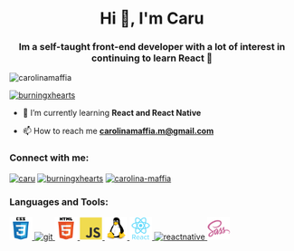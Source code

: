 <h1 align="center">Hi 👋, I'm Caru</h1>
<h3 align="center">Im a self-taught front-end developer with a lot of interest in continuing to learn React 💖</h3>

<p align="left"> <img src="https://komarev.com/ghpvc/?username=carolinamaffia&label=Profile%20views&color=0e75b6&style=flat" alt="carolinamaffia" /> </p>

<p align="left"> <a href="https://twitter.com/burningxhearts" target="blank"><img src="https://img.shields.io/twitter/follow/burningxhearts?logo=twitter&style=for-the-badge" alt="burningxhearts" /></a> </p>

- 🌱 I’m currently learning **React and React Native**

- 📫 How to reach me **carolinamaffia.m@gmail.com**

<h3 align="left">Connect with me:</h3>
<p align="left">
<a href="https://codepen.io/caru" target="blank"><img align="center" src="https://cdn.jsdelivr.net/npm/simple-icons@3.0.1/icons/codepen.svg" alt="caru" height="30" width="40" /></a>
<a href="https://twitter.com/burningxhearts" target="blank"><img align="center" src="https://cdn.jsdelivr.net/npm/simple-icons@3.0.1/icons/twitter.svg" alt="burningxhearts" height="30" width="40" /></a>
<a href="https://linkedin.com/in/carolina-maffia" target="blank"><img align="center" src="https://cdn.jsdelivr.net/npm/simple-icons@3.0.1/icons/linkedin.svg" alt="carolina-maffia" height="30" width="40" /></a>
</p>

<h3 align="left">Languages and Tools:</h3>
<p align="left"> <a href="https://www.w3schools.com/css/" target="_blank"> <img src="https://raw.githubusercontent.com/devicons/devicon/master/icons/css3/css3-original-wordmark.svg" alt="css3" width="40" height="40"/> </a> <a href="https://git-scm.com/" target="_blank"> <img src="https://www.vectorlogo.zone/logos/git-scm/git-scm-icon.svg" alt="git" width="40" height="40"/> </a> <a href="https://www.w3.org/html/" target="_blank"> <img src="https://raw.githubusercontent.com/devicons/devicon/master/icons/html5/html5-original-wordmark.svg" alt="html5" width="40" height="40"/> </a> <a href="https://developer.mozilla.org/en-US/docs/Web/JavaScript" target="_blank"> <img src="https://raw.githubusercontent.com/devicons/devicon/master/icons/javascript/javascript-original.svg" alt="javascript" width="40" height="40"/> </a> <a href="https://www.linux.org/" target="_blank"> <img src="https://raw.githubusercontent.com/devicons/devicon/master/icons/linux/linux-original.svg" alt="linux" width="40" height="40"/> </a> <a href="https://reactjs.org/" target="_blank"> <img src="https://raw.githubusercontent.com/devicons/devicon/master/icons/react/react-original-wordmark.svg" alt="react" width="40" height="40"/> </a> <a href="https://reactnative.dev/" target="_blank"> <img src="https://reactnative.dev/img/header_logo.svg" alt="reactnative" width="40" height="40"/> </a> <a href="https://sass-lang.com" target="_blank"> <img src="https://raw.githubusercontent.com/devicons/devicon/master/icons/sass/sass-original.svg" alt="sass" width="40" height="40"/> </a> </p>
